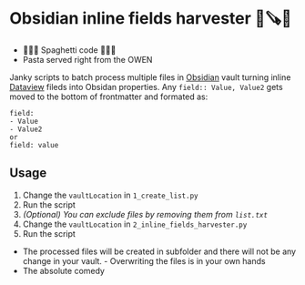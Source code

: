 # Obsidian inline fields harvester 🌾🪚🚜
 - 🍝🍝🍝 Spaghetti code 🍝🍝🍝 
 - Pasta served right from the OWEN

Janky scripts to batch process multiple files in [Obsidian](https://obsidian.md/) vault turning inline [Dataview](https://github.com/blacksmithgu/obsidian-dataview) fileds into Obsidan properties. Any `field:: Value, Value2` gets moved to the bottom of frontmatter and formated as:

```
field:
- Value
- Value2
or
field: value
```

## Usage
1. Change the `vaultLocation` in `1_create_list.py`
2. Run the script
3. *(Optional) You can exclude files by removing them from `list.txt`*
4. Change the `vaultLocation` in `2_inline_fields_harvester.py`
5. Run the script

- The processed files will be created in subfolder and there will not be any change in your vault. - Overwriting the files is in your own hands
- The absolute comedy
